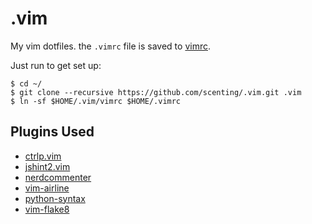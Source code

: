 # .vim
My vim dotfiles. the `.vimrc` file is saved to [vimrc](https://github.com/scenting/.vim/blob/master/vimrc).

Just run to get set up:

```console
$ cd ~/
$ git clone --recursive https://github.com/scenting/.vim.git .vim
$ ln -sf $HOME/.vim/vimrc $HOME/.vimrc
```

## Plugins Used

* [ctrlp.vim](https://github.com/kien/ctrlp.vim)
* [jshint2.vim](https://github.com/Shutnik/jshint2.vim)
* [nerdcommenter](https://github.com/scrooloose/nerdcommenter)
* [vim-airline](https://github.com/bling/vim-airline)
* [python-syntax](https://github.com/hdima/python-syntax)
* [vim-flake8](https://github.com/nvie/vim-flake8)
